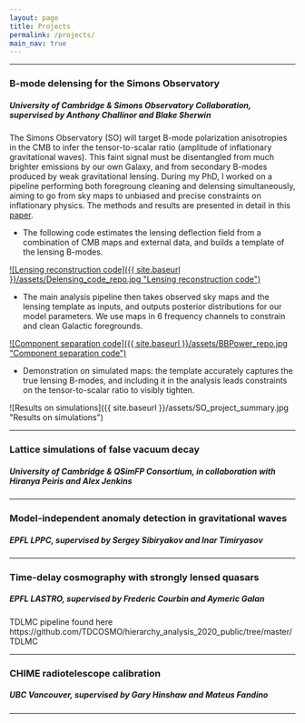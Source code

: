 ```yaml
---
layout: page
title: Projects
permalink: /projects/
main_nav: true
---
```


<hr>

<h3 id="headings">B-mode delensing for the Simons Observatory</h3>

<h5 id="headings">University of Cambridge & Simons Observatory Collaboration, supervised by Anthony Challinor and Blake Sherwin</h5>

The Simons Observatory (SO) will target B-mode polarization anisotropies in the CMB to infer the tensor-to-scalar ratio (amplitude of inflationary gravitational waves). This faint signal must be disentangled from much brighter emissions by our own Galaxy, and from secondary B-modes produced by weak gravitational lensing. During my PhD, I worked on a pipeline performing both foregroung cleaning and delensing simultaneously, aiming to go from sky maps to unbiased and precise constraints on inflationary physics. The methods and results are presented in detail in this [paper](https://journals.aps.org/prd/abstract/10.1103/PhysRevD.110.043532).

<ul>
  <li>The following code estimates the lensing deflection field from a combination of CMB maps and external data, and builds a template of the lensing B-modes.</li>
</ul>

[![Lensing reconstruction code]({{ site.baseurl }}/assets/Delensing_code_repo.jpg "Lensing reconstruction code")](https://github.com/simonsobs/delensing)

<ul>
  <li>The main analysis pipeline then takes observed sky maps and the lensing template as inputs, and outputs posterior distributions for our model parameters. We use maps in 6 frequency channels to constrain and clean Galactic foregrounds.</li>
</ul>

[![Component separation code]({{ site.baseurl }}/assets/BBPower_repo.jpg "Component separation code")](https://github.com/simonsobs/BBPower/tree/delensing_emilie)

<ul>
  <li>Demonstration on simulated maps: the template accurately captures the true lensing B-modes, and including it in the analysis leads constraints on the tensor-to-scalar ratio to visibly tighten.</li>
</ul>

![Results on simulations]({{ site.baseurl }}/assets/SO_project_summary.jpg "Results on simulations")

<hr>

<h3 id="headings">Lattice simulations of false vacuum decay</h3>

<h5 id="headings">University of Cambridge & QSimFP Consortium, in collaboration with Hiranya Peiris and Alex Jenkins</h5>

<p>  </p>

<p> </p>

<hr>

<h3 id="headings">Model-independent anomaly detection in gravitational waves</h3>

<h5 id="headings">EPFL LPPC, supervised by Sergey Sibiryakov and Inar Timiryasov</h5>

<p>  </p>

<hr>

<h3 id="headings">Time-delay cosmography with strongly lensed quasars</h3>

<h5 id="headings">EPFL LASTRO, supervised by Frederic Courbin and Aymeric Galan</h5>

<p> TDLMC pipeline found here https://github.com/TDCOSMO/hierarchy_analysis_2020_public/tree/master/TDLMC </p>

<hr>

<h3 id="headings">CHIME radiotelescope calibration</h3>

<h5 id="headings">UBC Vancouver, supervised by Gary Hinshaw and Mateus Fandino</h5>

<p> </p>

<hr>
